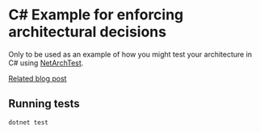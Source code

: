 # C# Example for enforcing architectural decisions

Only to be used as an example of how you might test your architecture in C# using [NetArchTest](https://github.com/BenMorris/NetArchTest).

[Related blog post](https://www.caddoo.net)

## Running tests

`dotnet test`
